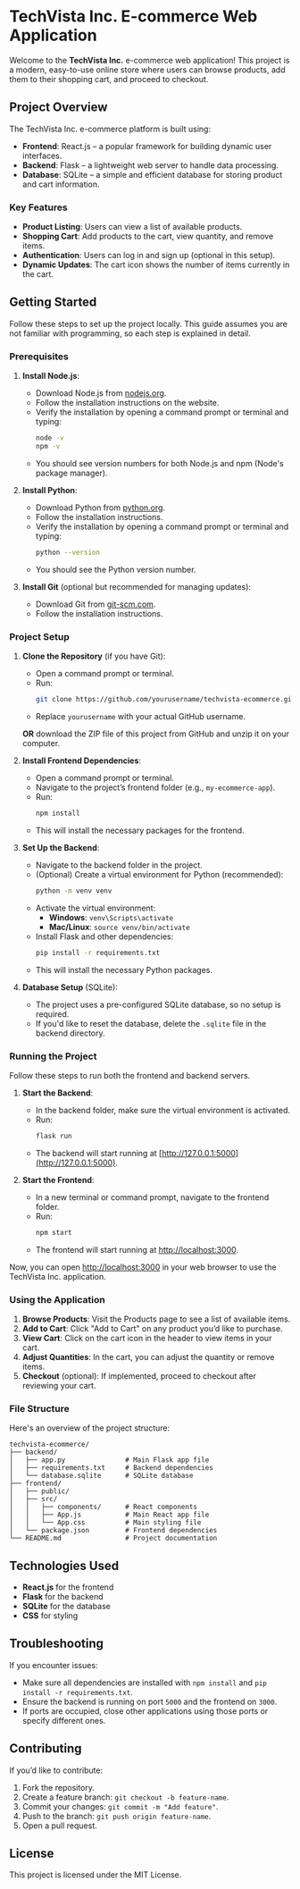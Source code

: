 
# TechVista Inc. E-commerce Web Application

Welcome to the **TechVista Inc.** e-commerce web application! This project is a modern, easy-to-use online store where users can browse products, add them to their shopping cart, and proceed to checkout.

## Project Overview

The TechVista Inc. e-commerce platform is built using:
- **Frontend**: React.js – a popular framework for building dynamic user interfaces.
- **Backend**: Flask – a lightweight web server to handle data processing.
- **Database**: SQLite – a simple and efficient database for storing product and cart information.

### Key Features
- **Product Listing**: Users can view a list of available products.
- **Shopping Cart**: Add products to the cart, view quantity, and remove items.
- **Authentication**: Users can log in and sign up (optional in this setup).
- **Dynamic Updates**: The cart icon shows the number of items currently in the cart.

## Getting Started

Follow these steps to set up the project locally. This guide assumes you are not familiar with programming, so each step is explained in detail.

### Prerequisites

1. **Install Node.js**: 
   - Download Node.js from [nodejs.org](https://nodejs.org/).
   - Follow the installation instructions on the website.
   - Verify the installation by opening a command prompt or terminal and typing:
     ```bash
     node -v
     npm -v
     ```
   - You should see version numbers for both Node.js and npm (Node's package manager).

2. **Install Python**:
   - Download Python from [python.org](https://www.python.org/).
   - Follow the installation instructions.
   - Verify the installation by opening a command prompt or terminal and typing:
     ```bash
     python --version
     ```
   - You should see the Python version number.

3. **Install Git** (optional but recommended for managing updates):
   - Download Git from [git-scm.com](https://git-scm.com/).
   - Follow the installation instructions.

### Project Setup

1. **Clone the Repository** (if you have Git):
   - Open a command prompt or terminal.
   - Run:
     ```bash
     git clone https://github.com/yourusername/techvista-ecommerce.git
     ```
   - Replace `yourusername` with your actual GitHub username.

   **OR** download the ZIP file of this project from GitHub and unzip it on your computer.

2. **Install Frontend Dependencies**:
   - Open a command prompt or terminal.
   - Navigate to the project’s frontend folder (e.g., `my-ecommerce-app`).
   - Run:
     ```bash
     npm install
     ```
   - This will install the necessary packages for the frontend.

3. **Set Up the Backend**:
   - Navigate to the backend folder in the project.
   - (Optional) Create a virtual environment for Python (recommended):
     ```bash
     python -m venv venv
     ```
   - Activate the virtual environment:
     - **Windows**: `venv\Scripts\activate`
     - **Mac/Linux**: `source venv/bin/activate`
   - Install Flask and other dependencies:
     ```bash
     pip install -r requirements.txt
     ```
   - This will install the necessary Python packages.

4. **Database Setup** (SQLite):
   - The project uses a pre-configured SQLite database, so no setup is required.
   - If you'd like to reset the database, delete the `.sqlite` file in the backend directory.

### Running the Project

Follow these steps to run both the frontend and backend servers.

1. **Start the Backend**:
   - In the backend folder, make sure the virtual environment is activated.
   - Run:
     ```bash
     flask run
     ```
   - The backend will start running at [http://127.0.0.1:5000](http://127.0.0.1:5000).

2. **Start the Frontend**:
   - In a new terminal or command prompt, navigate to the frontend folder.
   - Run:
     ```bash
     npm start
     ```
   - The frontend will start running at [http://localhost:3000](http://localhost:3000).

Now, you can open [http://localhost:3000](http://localhost:3000) in your web browser to use the TechVista Inc. application.

### Using the Application

1. **Browse Products**: Visit the Products page to see a list of available items.
2. **Add to Cart**: Click "Add to Cart" on any product you’d like to purchase.
3. **View Cart**: Click on the cart icon in the header to view items in your cart.
4. **Adjust Quantities**: In the cart, you can adjust the quantity or remove items.
5. **Checkout** (optional): If implemented, proceed to checkout after reviewing your cart.

### File Structure

Here's an overview of the project structure:

```
techvista-ecommerce/
├── backend/
│   ├── app.py               # Main Flask app file
│   ├── requirements.txt     # Backend dependencies
│   └── database.sqlite      # SQLite database
├── frontend/
│   ├── public/
│   ├── src/
│   │   ├── components/      # React components
│   │   ├── App.js           # Main React app file
│   │   └── App.css          # Main styling file
│   └── package.json         # Frontend dependencies
└── README.md                # Project documentation
```

## Technologies Used

- **React.js** for the frontend
- **Flask** for the backend
- **SQLite** for the database
- **CSS** for styling

## Troubleshooting

If you encounter issues:
- Make sure all dependencies are installed with `npm install` and `pip install -r requirements.txt`.
- Ensure the backend is running on port `5000` and the frontend on `3000`.
- If ports are occupied, close other applications using those ports or specify different ones.

## Contributing

If you’d like to contribute:
1. Fork the repository.
2. Create a feature branch: `git checkout -b feature-name`.
3. Commit your changes: `git commit -m "Add feature"`.
4. Push to the branch: `git push origin feature-name`.
5. Open a pull request.

## License

This project is licensed under the MIT License.
